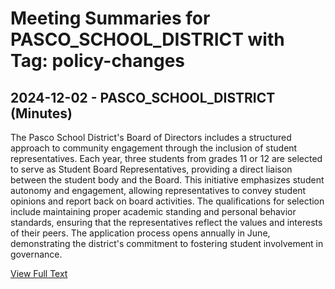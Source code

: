 # Meeting Summaries for PASCO_SCHOOL_DISTRICT with Tag: policy-changes

## 2024-12-02 - PASCO_SCHOOL_DISTRICT (Minutes)

The Pasco School District's Board of Directors includes a structured approach to community engagement through the inclusion of student representatives. Each year, three students from grades 11 or 12 are selected to serve as Student Board Representatives, providing a direct liaison between the student body and the Board. This initiative emphasizes student autonomy and engagement, allowing representatives to convey student opinions and report back on board activities. The qualifications for selection include maintaining proper academic standing and personal behavior standards, ensuring that the representatives reflect the values and interests of their peers. The application process opens annually in June, demonstrating the district's commitment to fostering student involvement in governance.

[View Full Text](https://raw.githubusercontent.com/VoronoiPerspectives/WashingtonStateSchoolBoardExplorer/refs/heads/main/data/countries/usa/states/wa/counties/franklin/school_boards/pasco_school_district/2024/processed/2024-12-02-minutes.txt)

